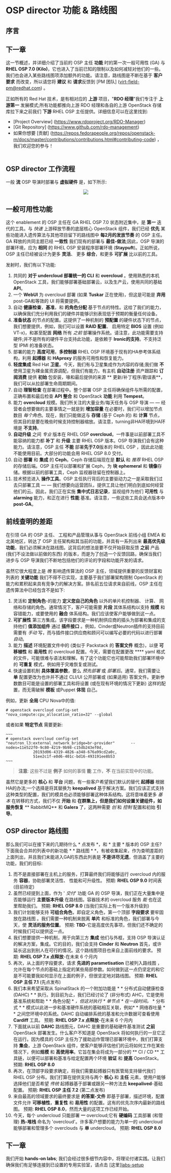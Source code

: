 # OSP director 功能 & 路线图

## 序言

## 下一章

这一节概述，并详细介绍了当前的 OSP 主任 **功能** 时的第一次一般可用性 (GA) 与 **RHEL OSP 7.0 (Kilo)**，它也进入了当前已知的限制以及如何减轻对他们的一些。我们也会进入某些路线图项添加额外的功能。请注意，路线图是不断在基于 **客户要求** 而改变，所以请您将 **建议** 和 **请求**反馈到 [PM 团队] (virt-field-pm@redhat.com) 。

正如所有的 Red Hat 技术，是有相对应的 **上游** 项目，"**RDO 经理**"我们专注于 **上游第一** 发展模式;所有功能都推向上游 RDO 经理和各自的上游 OpenStack 存储库拉下来之前我们 **下游** RHEL OSP 主任提供。详细信息可以在这里找到:

* [Project Overview] (https://www.rdoproject.org/RDO-Manager)
* [Git Repository] (https://www.github.com/rdo-management)
* 如果你想要 [贡献] (https://repos.fedorapeople.org/repos/openstack-m/docs/master/contributions/contributions.html#contributing-code) ，我们欢迎您的参与！<br><br>

## OSP director 工作流程

一般 **流** OSP 导演时部署与 **虚拟硬件** 是，如下所示:

<center>
<img src="./images/osp-director-workflow.png"/>
</center>

## 一般可用性功能

这个 enablement 的 OSP 主任在 GA RHEL OSP 7.0 状态附近集中，是 **第一** 迭代的工具。与 *快速* 上游释放节奏的底层核心 OpenStack 组件，我们已经 **优先** 某些功能进入遗传算法与其他项目留下的路线图中 **每2月的发放节奏** 的 OSP 主任。GA 释放的共同主题已经 **一致性** 我们现有的部署与 **最佳-做法**;因此，OSP 导演的部署环境，应为 **相同** 的 RHEL OSP 安装程序部署环境 (**Staypuft**)。正如所说，OSP 主任已经被设计为更多 **灵活**、 更多 **综合**，和更多 **可扩展** 比以前的工具。

发射时，我们有以下功能:
1. 共同的 **对于 undercloud 部署统一的 CLI** 和 **overcloud** 。使用熟悉的本机 OpenStack 工具，我们能够部署基础部署云，以及生产云，使用共同的基础 **API**。
2. 一个 **WebUI** 为 overcloud 部署 (如果 **Tuskar** 正在使用)，但这是可能是 **弃用** post-GA和等效的 UI 将需要提供。
3. 自动 **健康检查**，**基准**，和 **的角色分配** 基于节点的特性。这给了我们的能力，以确保我们充分利用我们的硬件并能够识别表现低于预期的衡量任何设备。
4. **准备状态** 的节点的配置。这提供了一种机制的 **预配置** 的硬件状态下的节点，我们想要提供，例如，我们可以设置 **RAID 配置**、 启用特定 **BIOS** 设置 (例如VT-x)，和甚至配置 **网络** 所有 *之前* 部署操作系统。请注意，此功能需要支持硬件;并不是所有的硬件平台支持此功能，是依赖于 **Ironic的支持**。不支持泛型 IPMI 的准备状态。
5. 部署的能力 **高度可用**，**多控制器** RHEL OSP 环境基于现有的HA参考体系结构，利用 **起搏器** 和 **HAproxy** 的服务可用性和恢复能力。
6. **轻度集成** Red Hat **卫星**。今天，我们有与卫星集成作为内容的存储;我们做 **不** 使用卫星为裸金属资源调配，但我们有能力，有主机 **自动注册** 资产跟踪和 **订阅消费** 提供 **初始** 包安装，喙和最后提供的来源 ** 更新/补丁程序/勘误表**，我们可以从拉部署生命周期期间。
7. 自动 **理智检查** 在部署过程中。整个部署 OSP 主任将确保组件与所需的配置，正确布置和最后检查 **API 整合** 和 OpenStack **功能** 利用 **Tempest**。
8. 能力 **overcloud** 规模。我们所关注的大量业务/每天任务与 OSP 导演 — — 经营者会想要做的主要事情之一就是到 **增加容量** 在必要时，我们可以增加节点数目 *每个角色*。现在，我们只能做这与 **存储** (基于 Ceph 的) 和 **计算** 节点，但其目的是要在晚些时候支持控制器缩放。请注意，turning非HA环境到HA环境是 **不支持**。
9. **自动升级** 之间 *专业* 版本在 RHEL OSP **overcloud**。一件事是以前部署工具不能容纳的能力都 **补丁** 和 **升级** 主要 RHEL OSP 版本。OSP 导演我们会有这种能力。请注意，OSP 主任 **不能** 部署**先于7.0**版本的 RHEL OSP ，因此此功能不能使用目前。大部分的功能会用 RHEL OSP 8.0 交付。
10. 自动 **部署** 和 **集成** 的 **Ceph**。Ceph 存储后端现在是 **默认** 和 *推荐* RHEL OSP 的存储后端。OSP 主任可以部署和扩展 Ceph，为 **块** **ephemeral** 和 **镜像**存储。根据以前的部署工具，Ceph 监视器驻留在控制器上。
11. 技术预览进入 **操作工具**。OSP 主任执行背后的主要驱动力之一是采取我们过去只部署工具 — — 我们想要向运营团队，提供工具让他们明白到底如何经营他们的云。因此，我们正在实施 **集中式日志记录**，监视组件为他们 **可用性** 与 **alarming** 能力，和正在进行 **性能** 基准。请注意，一些这些工具会送点版本中 **post-GA**。

## 前线查明的差距

在引领 GA 的 OSP 主任、 工程和产品管理从事与 OpenStack 前线小组 EMEA 和北美地区，转达了 OSP 主任架构和其当前的功能，并具有一系列出来 **最高优先级功能**，我们必须解决在路线图。这背后的想法是要不仅开始获取反馈 **之前** 产品 (我们不设法做以前做的东西) 的版本，而是为了创造一个反馈回路，确保当我们进步与 OSP 导演我们不断地包括他们的评论的字段和功能开发的请求。

虽然它很大程度上是 *晚* 影响遗传算法的 OSP 主任，领域提供重要的反馈财富和列表的 **关键功能** 我们不得不已实现，主要基于我们部署架构限制 OpenStack 的能力和累积起来具有竞争力的解决方案。排名前五位请求来自前线，OSP 主任在遗传算法中已经包含不是如下:

1. 灵活和 **定制角色**-的能力 **定义您自己的角色** 以外的单片机控制器、 计算、 网络和存储的角色。通常情况下，客户可能需要 **片段** 其体系结构以支持 **规模** 和容错能力，或要使用的 **融合** 体系结构。我们应该使客户能够做到这一点。
2. **可扩展性** 第三方集成。该字段要求是一种机制供应商的插头为部署和集成的支持他们 **值添加组件** 通过 **插件接口** 。例如，Cinder或Neutron插件的支持目前需要有 *手动* 写，而与插件接口供应商和顾问可以编写必要的代码以进行部署 *自动*。
3. 能力 **描述** 环境配置文件中的 (类似于 Packstack 的 **答案文件** 概念)，以便 **可移植性** 和 **易用性** 的 overcloud 配置。今天，需要在配置更改 **** yaml 格式的文件，可能很难与语法和理解。有了这个功能它也可能帮助我们部署环境中的 **可重复** 模式，例如用于灾难恢复或测试。
4. 快速设置机制 **具体覆盖参数**，要么 *预先部署* 或 *部署后*。通常，我们需要让 **单** 配置更改为也许并不通过 CLI/UI 公开部署或 (如果适用) 答案文件。更新参数数目可能是设置的部署工具和将设置 (或在现有环境的情况下更新) 这样的配置，而无需破解 **模板** 或Puppet **体现** 自己。

例如，更新 **全局** CPU Nova中的值:

  ~~~
  # openstack overcloud config-set "nova_compute:cpu_allocation_ratio=32" --global
  ~~~

或者如果 **特定节点** 需要更新:

    ~~~
    # openstack overcloud config-set "neutron_l3:external_network_bridge=br-provider"       --nodes=11e522f0-9c80-4219-9b98-c15db243ef0d,
                20193d06-4319-4826-a348-676a99cd2a0c,
                51ee2c1f-e0d6-401c-bd16-493191ee8b53
    ~~~
  
> **注意**: 这些不过是 **例子** 如何的事情 **能** 工作，**不** 在当前实现中的功能。

虽然它是更多的 **核心** 和 **平台** 问题，有一些客户希望我们默认的替代 **起搏器** 根据HA的办法;一个选择是将其替换为 **keepalived** 基于解决方案。我们应该正式支持这种类型的配置，我们的模具也必须能够部署这种体系结构。这将意味着更多 *基本* 在转移的方式，我们不仅 **开始** 和 **在群集上，但是我们如何设置关键组件，如服务恢复** ** RabbitMQ** 和 **Galera** 了，这两种需要 *创* 和 *控制* 配置和初始 **引导**。

## OSP director 路线图

那么我们可以在接下来的几期待什么 * 点发布 *，和 * 主要 * 版本的 OSP 主任?
下面我会合并的列表中的新功能 * * 路线图 * *，有被收集起来，作为查明差距的上面列出，并且我们未能进入GA的东西此列表是 **不是详尽无遗**，但涵盖了主要的功能，我们的目标:

1. 而不是直接部署在主机上的服务，打算最终我们将能够运行 overcloud 内的服务 **容器**，协助部署灵活性、 性能和可升级性。
    预期: **RHEL OSP 9.0** 时间表 (目前待定)
2. 虽然已经提到上面，作为 ' *交付*' 功能 GA 的 OSP 导演，我们正在大量集中是否能够运行 **主要版本升级** 在路线图。容器技术的 overcloud 服务 *能* 也在这里帮助我们。
    预期: **RHEL OSP 8.0** (当我们实际上有一个版本升级到)
3. 我们计划能够支持 **可组合角色**，即自定义角色，第一个顶部 **字段要求** 要牢固放在路线图 。我们需要一种机制来脱离 **单片** 和标准的角色，我们部署与今天，使 **灵活的服务位置**。
    预期: **TBD**-它是高度优先事项，但我们还不确定的时候我们可以提供这一点。
4. 我们想要提供一种机制，用于向第三方 **集成** 他们与外框，支持 OSP 导演认证的解决方案，集成。它的目的，我们会支持 **Cinder** 和 **Neutron** 首先，或许延长这出到别人在可行的情况。这个路线图项目也来自上面前线的要求。
    预期: **RHEL OSP 7.x 点释放**-在未来 6 个月内
5. 再次，从上面的字段要求，请求 **先进的 parametisation** 已被列入路线图 ，允许在每个节点的基础上指定的某些局部参数。如何做到这一点仍坚定的和它是不可能要我如何显示在上面的例子，但很坚定地对路线图。
    预期: **RHEL OSP 主任 7.1** (先点发布)
6. 我们本来希望采取从 SpinalStack 的一个附加功能是 * * 分布式自动健康检查 (DAHC) * * 执行。到目前为止，我们已经讨论了 (非分布式) AHC，它是使用基准系统和帮助 * * 角色分配 * *，但这对执行 * 单节点 * 在一段时间。* * 分布式 * * 模式以此进一步和基准硬件系统的基础相互关联，例如* * 网络吞吐量 * * 之间您环境中的系统。DAHC 自动编排系统的基准和允许数据可查看使用 **Cardiff** 工具。
    预期: **RHEL OSP 7.x 点释放**-在未来 6 个月内
7. 下面就从以前 **DAHC** 路线图元，DAHC 是重要的基础硬件基准测试 **之前** OpenStack 部署发生。什么客户不知道是 OpenStack 将如何执行的一旦它正在运行。因为模具的 OSP 主任为了援助运作管理已部署环境中，我们打算支持 **集会**，上游 OpenStack 组件，使客户能够评估他们的云将如何工作在某些情况下，例如**规模** 和 **高使用率**。它旨在集会将成为一部分的 ** CI / CD ** 工具链，以便可以部署和基准与给定配置两个环境 **验证** 和 **提高** OpenStack。
    预期: **RHEL OSP 8.0**
8. 再次，在顶部字段要求确定，将我们需要起搏器只有医管局支持替代我们 RHEL OSP 分布。我们打算在提供支持与两个 **核心** 和 **主任** 元素，使用户能够选择他们是否希望 *传统* 起搏器基于部署或跟另一种方法去 **keepalived**-基础配置。
    预期: **RHEL OSP 主任 7.2** (第二点发布)
9. 来自最高的领域要求的最终要求是 **的答案-文件** 即基于部署，描述环境，配置文件允许 **可移植性**，**重复性** 和 **易用性** 的配置。这有的优先次序内最新的路线图。
    预期: **RHEL OSP 8.0**，然而大量的这项工作已经开始。
10. 今天，每个 undercloud 只能部署 **一** overcloud;它有 **硬编码** 工具部署 (和管理) **热-堆栈** 命名为 'overcloud'。许多客户想要的能力为单一的 undercloud 能够部署和管理多个 overclouds 与 **单** undercloud。
    预期: **RHEL OSP 8.0**

## 下一章

我们开始 **hands-on labs**; 我们会经过很多细节内容中，将理论付诸实践。让我们确保我们有足够连接到已设置的专用实验室，请点击 [这里][labs-setup](./labs-setup.md) 

